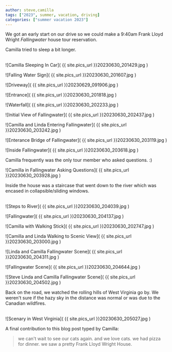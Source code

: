```yaml
---
author: steve,camilla
tags: ["2023", summer, vacation, driving]
categories: ["summer vacation 2023"]
---
```

We got an early start on our drive so we could make a 9:40am Frank Lloyd Wright *Fallingwater* house tour reservation.  

Camilla tried to sleep a bit longer.  
<br/>

![Camilla Sleeping In Car]( {{ site.pics_url }}20230630_201429.jpg )
<br/>

![Falling Water Sign]( {{ site.pics_url }}20230630_201607.jpg )
<br/>

![Driveway]( {{ site.pics_url }}20230629_091906.jpg )
<br/>

![Entrance]( {{ site.pics_url }}20230630_201818.jpg )
<br/>

![Waterfall]( {{ site.pics_url }}20230630_202233.jpg )
<br/>

![Initial View of Fallingwater]( {{ site.pics_url }}20230630_202437.jpg )
<br/>

![Camilla and Linda Entering Fallingwater]( {{ site.pics_url }}20230630_203242.jpg )
<br/>

![Enterance Bridge of Fallingwater]( {{ site.pics_url }}20230630_203119.jpg )
<br/>

![Inside Fallingwater]( {{ site.pics_url }}20230630_203618.jpg )
<br/>

Camilla frequently was the only tour member who asked questions.  :) 
<br/>

![Camilla in Fallingwater Asking Questions]( {{ site.pics_url }}20230630_203928.jpg )
<br/>

Inside the house was a staircase that went down to the river which was encased in collapsible/sliding windows.  
<br/>

![Steps to River]( {{ site.pics_url }}20230630_204039.jpg )
<br/>

![Fallingwater]( {{ site.pics_url }}20230630_204137.jpg )
<br/>

![Camilla with Walking Stick]( {{ site.pics_url }}20230630_202747.jpg )
<br/>

![Camilla and Linda Walking to Scenic View]( {{ site.pics_url }}20230630_203000.jpg )
<br/>

![Linda and Camilla Fallingwater Scene]( {{ site.pics_url }}20230630_204311.jpg )
<br/>

![Fallingwater Scene]( {{ site.pics_url }}20230630_204644.jpg )
<br/>

![Steve Linda and Camilla Fallingwater Scene]( {{ site.pics_url }}20230630_204502.jpg )
<br/>

Back on the road, we watched the rolling hills of West Virginia go by. We weren't sure if the hazy sky in the distance was normal or was due to the Canadian wildfires.  
<br/>

![Scenary in West Virginia]( {{ site.pics_url }}20230630_205027.jpg )
<br/>

A final contribution to this blog post typed by Camilla:

> we can't wait to see our cats again.
> and we love cats.
> we had pizza for dinner.
> we saw a pretty Frank Lloyd Wright House.

